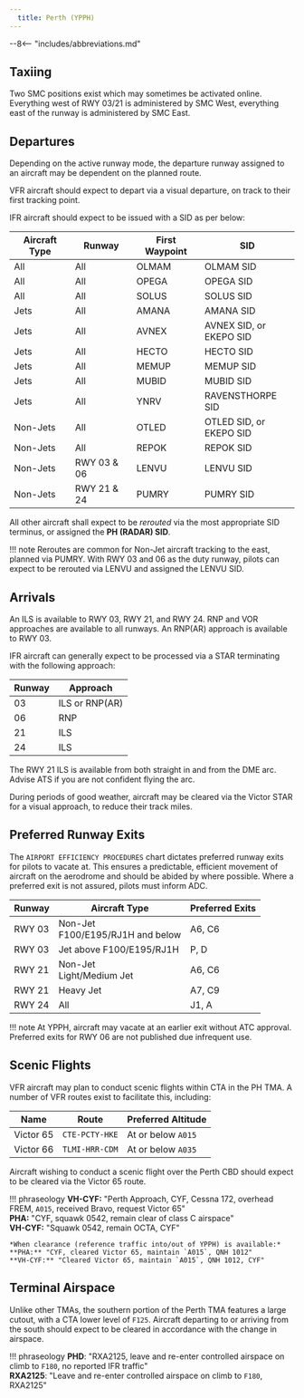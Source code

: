 ```yaml
---
  title: Perth (YPPH)
---
```


--8<-- "includes/abbreviations.md"

## Taxiing
Two SMC positions exist which may sometimes be activated online. Everything west of RWY 03/21 is administered by SMC West, everything east of the runway is administered by SMC East.

## Departures
Depending on the active runway mode, the departure runway assigned to an aircraft may be dependent on the planned route.

VFR aircraft should expect to depart via a visual departure, on track to their first tracking point.

IFR aircraft should expect to be issued with a SID as per below:

| Aircraft Type | Runway | First Waypoint | SID |
| --- | --- | --- | --- |
| All | All | OLMAM | OLMAM SID |
| All | All | OPEGA | OPEGA SID |
| All | All | SOLUS | SOLUS SID |
| Jets | All | AMANA | AMANA SID |
| Jets | All | AVNEX | AVNEX SID, or<br>EKEPO SID |
| Jets | All | HECTO | HECTO SID |
| Jets | All | MEMUP | MEMUP SID |
| Jets | All | MUBID | MUBID SID |
| Jets | All | YNRV | RAVENSTHORPE SID |
| Non-Jets | All | OTLED | OTLED SID, or<br>EKEPO SID |
| Non-Jets | All | REPOK | REPOK SID |
| Non-Jets | RWY 03 & 06 | LENVU | LENVU SID |
| Non-Jets | RWY 21 & 24 | PUMRY | PUMRY SID |

All other aircraft shall expect to be *rerouted* via the most appropriate SID terminus, or assigned the **PH (RADAR) SID**.

!!! note
    Reroutes are common for Non-Jet aircraft tracking to the east, planned via PUMRY. With RWY 03 and 06 as the duty runway, pilots can expect to be rerouted via LENVU and assigned the LENVU SID.

## Arrivals
An ILS is available to RWY 03, RWY 21, and RWY 24. RNP and VOR approaches are available to all runways. An RNP(AR) approach is available to RWY 03.

IFR aircraft can generally expect to be processed via a STAR terminating with the following approach:

| Runway | Approach |
| --- | --- |
| 03 | ILS or RNP(AR) |
| 06 | RNP |
| 21 | ILS |
| 24 | ILS |

The RWY 21 ILS is available from both straight in and from the DME arc. Advise ATS if you are not confident flying the arc.

During periods of good weather, aircraft may be cleared via the Victor STAR for a visual approach, to reduce their track miles.

## Preferred Runway Exits
The `AIRPORT EFFICIENCY PROCEDURES` chart dictates preferred runway exits for pilots to vacate at. This ensures a predictable, efficient movement of aircraft on the aerodrome and should be abided by where possible. Where a preferred exit is not assured, pilots must inform ADC.

| Runway | Aircraft Type | Preferred Exits |
| --- | --- | --- |
| RWY 03 | Non-Jet<br>F100/E195/RJ1H and below | A6, C6 |
| RWY 03 | Jet above F100/E195/RJ1H | P, D |
| RWY 21 | Non-Jet<br>Light/Medium Jet | A6, C6 |
| RWY 21 | Heavy Jet | A7, C9 |
| RWY 24 | All | J1, A |

!!! note
    At YPPH, aircraft may vacate at an earlier exit without ATC approval. Preferred exits for RWY 06 are not published due infrequent use.

## Scenic Flights
VFR aircraft may plan to conduct scenic flights within CTA in the PH TMA. A number of VFR routes exist to facilitate this, including:

| Name | Route | Preferred Altitude |
| --- | --- | --- |
| Victor 65 | `CTE-PCTY-HKE` | At or below `A015` |
| Victor 66 | `TLMI-HRR-CDM` | At or below `A035` |

Aircraft wishing to conduct a scenic flight over the Perth CBD should expect to be cleared via the Victor 65 route.

!!! phraseology
    **VH-CYF:** "Perth Approach, CYF, Cessna 172, overhead FREM, `A015`, received Bravo, request Victor 65"  
    **PHA:** "CYF, squawk 0542, remain clear of class C airspace"  
    **VH-CYF:** "Squawk 0542, remain OCTA, CYF"  

    *When clearance (reference traffic into/out of YPPH) is available:*  
    **PHA:** "CYF, cleared Victor 65, maintain `A015`, QNH 1012"  
    **VH-CYF:** "Cleared Victor 65, maintain `A015`, QNH 1012, CYF"

## Terminal Airspace
Unlike other TMAs, the southern portion of the Perth TMA features a large cutout, with a CTA lower level of `F125`. Aircraft departing to or arriving from the south should expect to be cleared in accordance with the change in airspace.

!!! phraseology
    **PHD**: "RXA2125, leave and re-enter controlled airspace on climb to `F180`, no reported IFR traffic"  
    **RXA2125**: "Leave and re-enter controlled airspace on climb to `F180`, RXA2125"